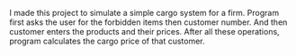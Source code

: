 I made this project to simulate a simple cargo system for a firm. Program first asks the user for the forbidden items then customer number. And then customer enters the products and their prices. After all these operations, program calculates the cargo price of that customer.
